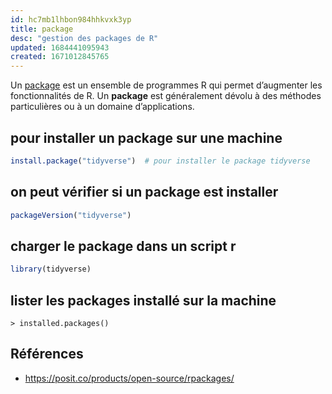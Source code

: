 ```yaml
---
id: hc7mb1lhbon984hhkvxk3yp
title: package
desc: "gestion des packages de R"
updated: 1684441095943
created: 1671012845765
---
```


Un [package](https://www.rstudio.com/products/rpackages/) est un ensemble de 
programmes R qui permet d’augmenter les fonctionnalités de R. Un **package** est 
généralement dévolu à des méthodes particulières ou à un domaine d’applications.

## pour installer un package sur une machine

```r
install.package("tidyverse")  # pour installer le package tidyverse
```

## on peut vérifier si un package est installer

```r
packageVersion("tidyverse")
```

## charger le package dans un script r

```r
library(tidyverse)
```

## lister les packages installé sur la machine

```{r}
> installed.packages()
```

## Références

- https://posit.co/products/open-source/rpackages/